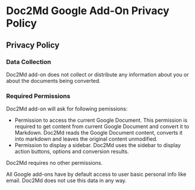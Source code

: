 # Doc2Md Google Add-On Privacy Policy

## Privacy Policy

### Data Collection
Doc2Md add-on does not collect or distribute any information about you or about the documents being converted.

### Required Permissions
Doc2Md add-on will ask for following pemissions:
- Permission to access the current Google Document. This permission is required to get content from current Google Document and convert it to Markdown. Doc2Md reads the Google Document content, converts it into markdown and leaves the original content unmodified.
- Permission to display a sidebar. Doc2Md uses the sidebar to display action buttons, options and conversion results.

Doc2Md requires no other permissions.

All Google add-ons have by default access to user basic personal info like email. Doc2Md does not use this data in any way.
